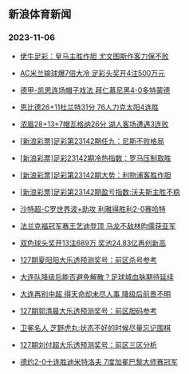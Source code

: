## 新浪体育新闻 
### 2023-11-06

+ [佬牛足彩：皇马主胜作胆  尤文图斯作客力保不败](https://sports.sina.com.cn/l/2023-11-05/doc-imztppas4991211.shtml)

+ [AC米兰输球爆7倍大冷 足彩头奖开4注500万元](https://sports.sina.com.cn/l/2023-11-05/doc-imztphuu5102383.shtml)

+ [德甲-凯恩连场帽子戏法 拜仁慕尼黑4-0多特蒙德](https://sports.sina.com.cn/global/germany/2023-11-05/doc-imztphuu5107672.shtml)

+ [恩比德26+11杜兰特31分 76人力克太阳4连胜](https://sports.sina.com.cn/basketball/nba/2023-11-05/doc-imztppau1756436.shtml)

+ [浓眉28+13+7帽瓦格纳26分 湖人客场遭遇3连败](https://sports.sina.com.cn/basketball/nba/2023-11-05/doc-imztppau1773403.shtml)

+ [[新浪彩票]足彩第23142期任九：尼斯不败格局](https://sports.sina.com.cn/l/2023-11-05/doc-imztphuu5103417.shtml)

+ [[新浪彩票]足彩23142期冷热指数：罗马压制取胜](https://sports.sina.com.cn/l/2023-11-05/doc-imztphuw1881059.shtml)

+ [[新浪彩票]足彩第23142期大势：利物浦客胜作胆](https://sports.sina.com.cn/l/2023-11-05/doc-imztphuu5104245.shtml)

+ [[新浪彩票]足彩第23142期盈亏指数:沃夫斯主胜不稳](https://sports.sina.com.cn/l/2023-11-05/doc-imztphuu5103778.shtml)

+ [沙特超-C罗世界波+助攻 利雅得胜利2-0赛哈特](https://sports.sina.com.cn/global/others/2023-11-05/doc-imztppau9456195.shtml)

+ [法兰克福冠军赛王艺迪登顶 马龙不敌林昀儒获亚军](https://sports.sina.com.cn/others/pingpang/2023-11-05/doc-imztquwh4164305.shtml)

+ [双色球头奖开13注689万 奖池24.83亿再创新高](https://sports.sina.com.cn/l/2023-11-05/doc-imztqqqp1584458.shtml)

+ [127期夏阳阳大乐透预测奖号：前区杀号参考](https://sports.sina.com.cn/l/2023-11-05/doc-imztpxsq9268203.shtml)

+ [大连队降级后能否避免解散？足球城血脉期待延续](https://sports.sina.com.cn/china/2023-11-05/doc-imztqqqq8349307.shtml)

+ [大连再别中超 得天命却未尽人事 降级后前景不明](https://sports.sina.com.cn/china/2023-11-05/doc-imztqqqq8358997.shtml)

+ [127期郭清晨大乐透预测奖号：前区胆码参考](https://sports.sina.com.cn/l/2023-11-05/doc-imztpxsq1567605.shtml)

+ [卫冕名人 芝野虎丸:状态不好的时候尽量忘记围棋](https://sports.sina.com.cn/go/2023-11-05/doc-imztppas4998731.shtml)

+ [127期刘付超大乐透预测奖号：前区三区分析](https://sports.sina.com.cn/l/2023-11-05/doc-imztpxss4590976.shtml)

+ [德约2-0十连胜迪米特洛夫 7度加冕巴黎大师赛冠军](https://sports.sina.com.cn/tennis/atp/2023-11-05/doc-imztquwm1476287.shtml)

